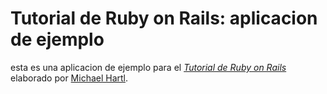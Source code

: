 # Tutorial de Ruby on Rails: aplicacion de ejemplo

esta es una aplicacion de ejemplo para
el [*Tutorial de Ruby on Rails*](http://railstutorial.org/)
elaborado por [Michael Hartl](http://michaelhartl.com/).